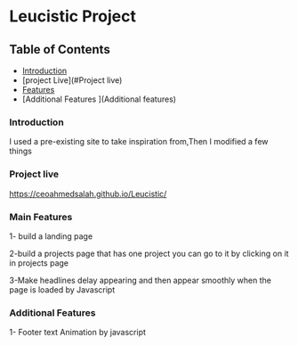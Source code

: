 # Leucistic Project

## Table of Contents

* [Introduction](#introduction)
* [project Live](#Project live) 
* [Features](#features)
* [Additional Features ](Additional features)

### Introduction 
I used a pre-existing site to take inspiration from,Then I modified a few things

### Project live
https://ceoahmedsalah.github.io/Leucistic/


### Main Features

1- build a landing page

2-build a projects page that has one project you can go to it by clicking on it in projects page

3-Make headlines delay appearing and then appear smoothly when the page is loaded by Javascript 

### Additional Features

1- Footer text Animation by javascript 


